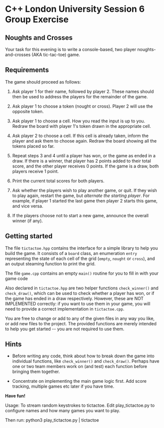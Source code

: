 
# C++ London University Session 6 Group Exercise #

## Noughts and Crosses ##

Your task for this evening is to write a console-based, two player 
noughts-and-crosses (AKA tic-tac-toe) game.

## Requirements ##

The game should proceed as follows:

 1. Ask player 1 for their name, followed by player 2. These names should then be 
    used to address the players for the remainder of the game.
 
 2. Ask player 1 to choose a token (nought or cross). Player 2 will use the
    opposite token.
   
 3. Ask player 1 to choose a cell. How you read the input
    is up to you. Redraw the board with player 1's token drawn in the
    appropriate cell.
    
 4. Ask player 2 to choose a cell. If this cell is already taken, inform
    the player and ask them to choose again. Redraw the board showing all
    the tokens placed so far.
    
 5. Repeat steps 3 and 4 until a player has won, or the game as
    ended in a draw. If there is a winner, that player has 2 points added
    to their total score, and the other player receives 0 points. If the game is a draw,
    both players receive 1 point.
    
 6. Print the current total scores for both players.
    
 7. Ask whether the players wish to play another game, or quit. If they
    wish to play again, restart the game, but *alternate the starting player*. For
    example, if player 1 started the last game then player 2 starts this game,
    and vice versa.
    
 8. If the players choose not to start a new game, announce the overall winner
    (if any).
    
## Getting started ##

The file `tictactoe.hpp` contains the interface for a simple library to help
you build the game. It consists of a `board` class, an enumeration `entry`
representing the state of each cell of the grid (`empty`, `nought` or `cross`),
and an output steaming function to print the grid.

The file `game.cpp` contains an empty `main()` routine for you to fill in with
your game code

Also declared in `tictactoe.hpp` are two helper functions `check_winner()` and
`check_draw()`, which can be used to check whether a player has won, or if the
game has ended in a draw respectively. However, these are NOT IMPLEMENTED
correctly: if you want to use them in your game, you will
need to provide a correct implementation in `tictactoe.cpp`.

You are free to change or add to any of the given files in any way you
like, or add new files to the project. The provided functions are merely intended
to help you get started -- you are  not required to use them.

## Hints ##

* Before writing any code, think about how to break down the game into individual
  functions, like `check_winner()` and `check_draw()`. Perhaps have one or two
  team members work on (and test) each function before bringing them together.
  
* Concentrate on implementing the main game logic first. Add score tracking,
  multiple games etc later if you have time.

**Have fun!**


Usage: 
To stream random keystrokes to tictactoe.
Edit play_tictactoe.py to configure names and how many games you want to play.

Then run:
python3 play_tictactoe.py | tictactoe
